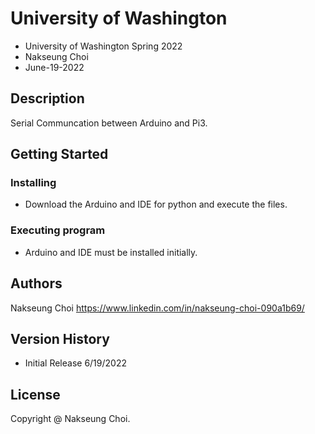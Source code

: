 # University of Washington

* University of Washington Spring 2022 
* Nakseung Choi 
* June-19-2022

## Description

Serial Communcation between Arduino and Pi3.

## Getting Started

### Installing

* Download the Arduino and IDE for python and execute the files.

### Executing program

* Arduino and IDE must be installed initially.

## Authors

Nakseung Choi
https://www.linkedin.com/in/nakseung-choi-090a1b69/

## Version History

* Initial Release 6/19/2022

## License

Copyright @ Nakseung Choi.
